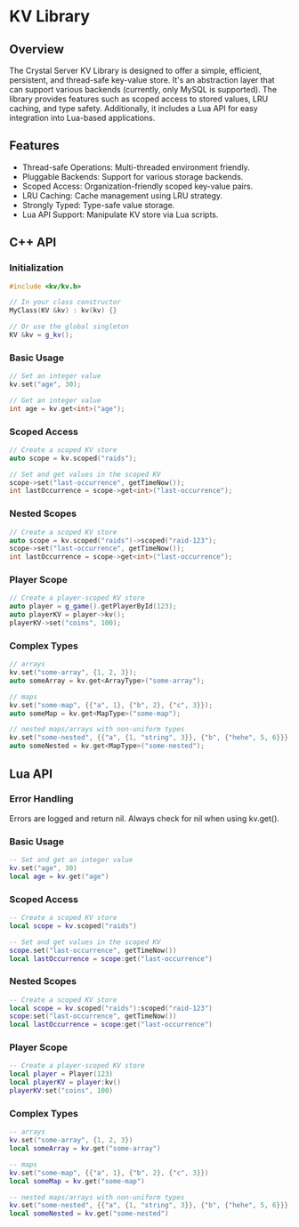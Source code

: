 # KV Library

## Overview

The Crystal Server KV Library is designed to offer a simple, efficient, persistent, and thread-safe key-value store. It's an abstraction layer that can support various backends (currently, only MySQL is supported). The library provides features such as scoped access to stored values, LRU caching, and type safety. Additionally, it includes a Lua API for easy integration into Lua-based applications.

## Features

- Thread-safe Operations: Multi-threaded environment friendly.
- Pluggable Backends: Support for various storage backends.
- Scoped Access: Organization-friendly scoped key-value pairs.
- LRU Caching: Cache management using LRU strategy.
- Strongly Typed: Type-safe value storage.
- Lua API Support: Manipulate KV store via Lua scripts.

## C++ API

### Initialization

```cpp
#include <kv/kv.h>

// In your class constructor
MyClass(KV &kv) : kv(kv) {}

// Or use the global singleton
KV &kv = g_kv();
```

### Basic Usage

```cpp
// Set an integer value
kv.set("age", 30);

// Get an integer value
int age = kv.get<int>("age");
```

### Scoped Access

```cpp
// Create a scoped KV store
auto scope = kv.scoped("raids");

// Set and get values in the scoped KV
scope->set("last-occurrence", getTimeNow());
int lastOccurrence = scope->get<int>("last-occurrence");
```

### Nested Scopes

```cpp
// Create a scoped KV store
auto scope = kv.scoped("raids")->scoped("raid-123");
scope->set("last-occurrence", getTimeNow());
int lastOccurrence = scope->get<int>("last-occurrence");
```

### Player Scope

```cpp
// Create a player-scoped KV store
auto player = g_game().getPlayerById(123);
auto playerKV = player->kv();
playerKV->set("coins", 100);
```

### Complex Types

```cpp
// arrays
kv.set("some-array", {1, 2, 3});
auto someArray = kv.get<ArrayType>("some-array");

// maps
kv.set("some-map", {{"a", 1}, {"b", 2}, {"c", 3}});
auto someMap = kv.get<MapType>("some-map");

// nested maps/arrays with non-uniform types
kv.set("some-nested", {{"a", {1, "string", 3}}, {"b", {"hehe", 5, 6}}});
auto someNested = kv.get<MapType>("some-nested");
```

## Lua API

### Error Handling

Errors are logged and return nil. Always check for nil when using kv.get().

### Basic Usage

```lua
-- Set and get an integer value
kv.set("age", 30)
local age = kv.get("age")
```

### Scoped Access

```lua
-- Create a scoped KV store
local scope = kv.scoped("raids")

-- Set and get values in the scoped KV
scope.set("last-occurrence", getTimeNow())
local lastOccurrence = scope:get("last-occurrence")
```

### Nested Scopes

```lua
-- Create a scoped KV store
local scope = kv.scoped("raids"):scoped("raid-123")
scope:set("last-occurrence", getTimeNow())
local lastOccurrence = scope:get("last-occurrence")
```

### Player Scope

```lua
-- Create a player-scoped KV store
local player = Player(123)
local playerKV = player:kv()
playerKV:set("coins", 100)
```

### Complex Types

```lua
-- arrays
kv.set("some-array", {1, 2, 3})
local someArray = kv.get("some-array")

-- maps
kv.set("some-map", {{"a", 1}, {"b", 2}, {"c", 3}})
local someMap = kv.get("some-map")

-- nested maps/arrays with non-uniform types
kv.set("some-nested", {{"a", {1, "string", 3}}, {"b", {"hehe", 5, 6}}})
local someNested = kv.get("some-nested")
```
